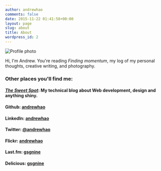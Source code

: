 ```yaml
---
author: andrewhao
comments: false
date: 2015-11-22 01:41:58+00:00
layout: page
slug: about
title: About
wordpress_id: 2
---
```


![Profile photo](https://c2.staticflickr.com/4/3814/19771452533_505f5a86aa_z.jpg)

Hi, I'm Andrew. You're reading _Finding momentum_, my log of my personal thoughts, creative writing, and photography.

### Other places you'll find me:

#### [_The Sweet Spot_](http://www.g9labs.com): My technical blog about Web development, design and anything shiny.

#### Github: [andrewhao](http://www.github.com/andrewhao)

#### LinkedIn: [andrewhao](http://www.linkedin.com/in/andrewhao)

#### Twitter: [@andrewhao](http://www.twitter.com/andrewhao)

#### Flickr: [andrewhao](http://flickr.com/photos/andrewhao)

#### Last.fm: [gsgnine](http://last.fm/user/gsgnine)

#### Delicious: [gsgnine](http://www.delicious.com/gsgnine)
